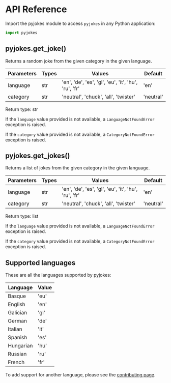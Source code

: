 # API Reference

Import the pyjokes module to access `pyjokes` in any Python application:

```python
import pyjokes
```

## pyjokes.get_joke()

Returns a random joke from the given category in the given language.

| Parameters | Types | Values | Default |
| ---------- | ----- | ------ | ------- |
| language   | str   | 'en', 'de', 'es', 'gl', 'eu', 'it', 'hu', 'ru', 'fr'| 'en' |
| category   | str   | 'neutral', 'chuck', 'all', 'twister' | 'neutral' |

Return type: str

If the `language` value provided is not available, a `LanguageNotFoundError` exception is raised.

If the `category` value provided is not available, a `CategoryNotFoundError` exception is raised.

## pyjokes.get_jokes()

Returns a list of jokes from the given category in the given language.

| Parameters | Types | Values | Default |
| ---------- | ----- | ------ | ------- |
| language   | str   | 'en', 'de', 'es', 'gl', 'eu', 'it', 'hu', 'ru', 'fr' | 'en' |
| category   | str   | 'neutral', 'chuck', 'all', 'twister' | 'neutral' |

Return type: list

If the `language` value provided is not available, a `LanguageNotFoundError` exception is raised.

If the `category` value provided is not available, a `CategoryNotFoundError` exception is raised.

## Supported languages

These are all the languages supported by pyjokes:

| Language   | Value |
| ---------- | ----- |
| Basque     | 'eu'  |
| English    | 'en'  |
| Galician   | 'gl'  |
| German     | 'de'  |
| Italian    | 'it'  |
| Spanish    | 'es'  |
| Hungarian  | 'hu'  |
| Russian    | 'ru'  |
| French     | 'fr'  |


To add support for another language, please see the [contributing page](https://github.com/pyjokes/pyjokes/blob/master/CONTRIBUTING.md).
